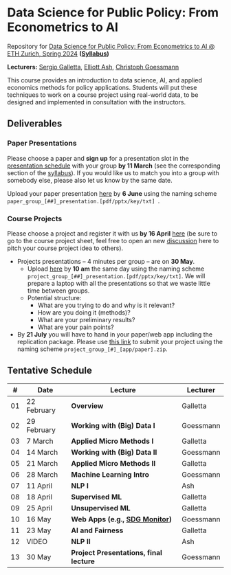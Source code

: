 # Data Science for Public Policy: From Econometrics to AI
Repository for [Data Science for Public Policy: From Econometrics to AI @ ETH Zurich, Spring 2024](https://www.vvz.ethz.ch/Vorlesungsverzeichnis/lerneinheit.view?semkez=2024S&ansicht=ALLE&lerneinheitId=176702&lang=en) **([Syllabus](https://docs.google.com/document/d/1snsoJVXi03qjOcP7LJSbw0h_LZRGLXO01ju0slzbnaY/edit?usp=sharing))**

**Lecturers:** [Sergio Galletta](https://sergio-galletta.com), [Elliott Ash](https://elliottash.com), [Christoph Goessmann](https://goessmann.io)

This course provides an introduction to data science, AI, and applied economics methods for policy applications. Students will put these techniques to work on a course project using real-world data, to be designed and implemented in consultation with the instructors.

## Deliverables

### Paper Presentations

Please choose a paper and **sign up** for a presentation slot in the [presentation schedule](https://docs.google.com/spreadsheets/d/1BE7AYdNygbMA1QcU8weLlh-wg-jnq0QJ04GFo6yW8xw/edit?usp=sharing) with your group **by 11 March** (see the corresponding section of the [syllabus](https://docs.google.com/document/d/1snsoJVXi03qjOcP7LJSbw0h_LZRGLXO01ju0slzbnaY/edit?usp=sharing)). If you would like us to match you into a group with somebody else, please also let us know by the same date.

Upload your paper presentation [here](https://polybox.ethz.ch/index.php/s/D98ToGWyWD7wxFL) by **6 June** using the naming scheme `paper_group_[##]_presentation.[pdf/pptx/key/txt]
`.

### Course Projects

Please choose a project and register it with us **by 16 April** [here](https://docs.google.com/spreadsheets/d/1BE7AYdNygbMA1QcU8weLlh-wg-jnq0QJ04GFo6yW8xw/edit#gid=1101149893) (be sure to go to the course project sheet, feel free to open an new [discussion](https://github.com/gochristoph/data-science-for-public-policy-2024/discussions) here to pitch your course project idea to others). 
* Projects presentations – 4 minutes per group – are on **30 May**.
  * Upload [here](https://polybox.ethz.ch/index.php/s/D98ToGWyWD7wxFL) by **10 am** the same day using the naming scheme `project_group_[##]_presentation.[pdf/pptx/key/txt]`. We will prepare a laptop with all the presentations so that we waste little time between groups.
  * Potential structure:
    * What are you trying to do and why is it relevant?
    * How are you doing it (methods)?
    * What are your preliminary results?
    * What are your pain points?
* By **21 July** you will have to hand in your paper/web app including the replication package. Please use [this link](https://polybox.ethz.ch/index.php/s/D98ToGWyWD7wxFL) to submit your project using the naming scheme `project_group_[#]_[app/paper].zip`.

## Tentative Schedule
| #  | Date        | Lecture                                                        | Lecturer           |
|----|-------------|----------------------------------------------------------------|--------------------|
| 01 | 22 February | **Overview**                                                   | Galletta           |
| 02 | 29 February | **Working with (Big) Data I**                                  | Goessmann          |
| 03 | 7 March     | **Applied Micro Methods I**                                    | Galletta           |
| 04 | 14 March    | **Working with (Big) Data II**                                 | Goessmann          |
| 05 | 21 March    | **Applied Micro Methods II**                                   | Galletta           |
| 06 | 28 March    | **Machine Learning Intro**                                     | Goessmann          |
| 07 | 11 April    | **NLP I**                                                      | Ash                |
| 08 | 18 April    | **Supervised ML**                                              | Galletta           |
| 09 | 25 April    | **Unsupervised ML**                                            | Galletta           |
| 10 | 16 May      | **Web Apps (e.g., [SDG Monitor](https://sdg-monitor.ethz.ch))**| Goessmann          |
| 11 | 23 May      | **AI and Fairness**                                            | Galletta           |
| 12 | VIDEO       | **NLP II**                                                     | Ash                |
| 13 | 30 May      | **Project Presentations, final lecture**                       | Goessmann          |
